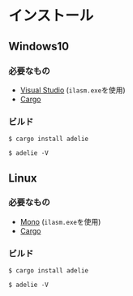 # インストール

## Windows10

### 必要なもの

- [Visual Studio](https://visualstudio.microsoft.com/downloads/) (`ilasm.exe`を使用)
- [Cargo](https://www.rust-lang.org/tools/install)

### ビルド

```
$ cargo install adelie
```

```
$ adelie -V
```

## Linux

### 必要なもの

- [Mono](https://www.mono-project.com/download/stable/) (`ilasm.exe`を使用)
- [Cargo](https://www.rust-lang.org/tools/install)

### ビルド

```
$ cargo install adelie
```

```
$ adelie -V
```